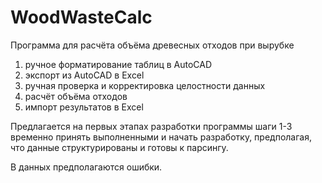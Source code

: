# WoodWasteCalc
Программа для расчёта объёма древесных отходов при вырубке

1. ручное форматирование таблиц в AutoCAD
2. экспорт из AutoCAD в Excel
3. ручная проверка и корректировка целостности данных
4. расчёт объёма отходов
5. импорт результатов в Excel

Предлагается на первых этапах разработки программы шаги 1-3 временно принять выполненными и начать разработку, 
предполагая, что данные структурированы и готовы к парсингу.

В данных предполагаются ошибки.

